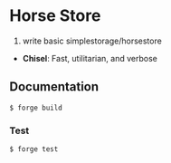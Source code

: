 # Horse Store
1. write basic simplestorage/horsestore


-   **Chisel**: Fast, utilitarian, and verbose 
## Documentation


```shell
$ forge build
```

### Test

```shell
$ forge test
```

